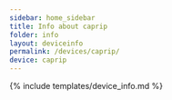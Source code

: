 ```yaml
---
sidebar: home_sidebar
title: Info about caprip
folder: info
layout: deviceinfo
permalink: /devices/caprip/
device: caprip
---
```

{% include templates/device_info.md %}
